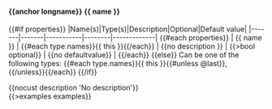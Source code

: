 #### {{anchor longname}} {{ name }}

{{#if properties}}
|Name(s)|Type(s)|Description|Optional|Default value|
|-------|-------|-----------|--------|-------------|
{{#each properties}}
| {{ name }} | {{#each type.names}}{{ this }}{{/each}} | {{no description }} | {{>bool optional}} | {{no defaultvalue}} |
{{/each}}
{{else}}
Can be one of the following types: {{#each type.names}}{{ this }}{{#unless @last}}, {{/unless}}{{/each}}
{{/if}}

{{nocust description 'No description'}}  
{{>examples examples}}
